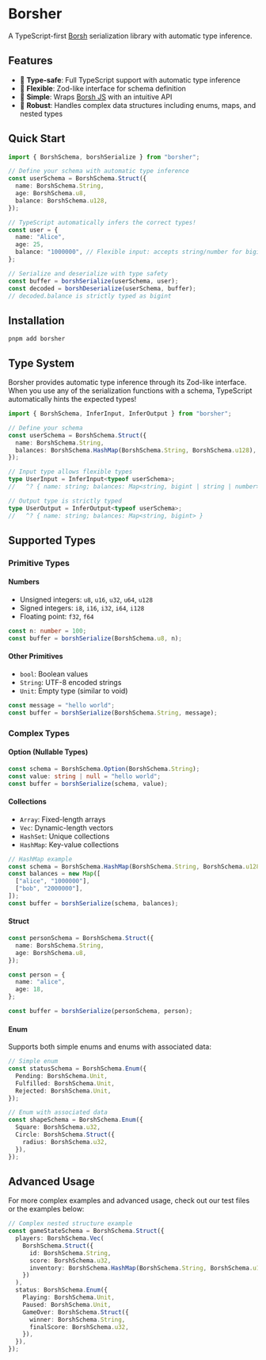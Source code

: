 # Borsher

A TypeScript-first [Borsh](https://borsh.io) serialization library with automatic type inference.

## Features

- 🎯 **Type-safe**: Full TypeScript support with automatic type inference
- 🔧 **Flexible**: Zod-like interface for schema definition
- 🚀 **Simple**: Wraps [Borsh JS](https://github.com/near/borsh-js) with an intuitive API
- 💪 **Robust**: Handles complex data structures including enums, maps, and nested types

## Quick Start

```ts
import { BorshSchema, borshSerialize } from "borsher";

// Define your schema with automatic type inference
const userSchema = BorshSchema.Struct({
  name: BorshSchema.String,
  age: BorshSchema.u8,
  balance: BorshSchema.u128,
});

// TypeScript automatically infers the correct types!
const user = {
  name: "Alice",
  age: 25,
  balance: "1000000", // Flexible input: accepts string/number for bigint
};

// Serialize and deserialize with type safety
const buffer = borshSerialize(userSchema, user);
const decoded = borshDeserialize(userSchema, buffer);
// decoded.balance is strictly typed as bigint
```

## Installation

```shell
pnpm add borsher
```

## Type System

Borsher provides automatic type inference through its Zod-like interface. When you use any of the serialization functions with a schema, TypeScript automatically hints the expected types!

```ts
import { BorshSchema, InferInput, InferOutput } from "borsher";

// Define your schema
const userSchema = BorshSchema.Struct({
  name: BorshSchema.String,
  balances: BorshSchema.HashMap(BorshSchema.String, BorshSchema.u128),
});

// Input type allows flexible types
type UserInput = InferInput<typeof userSchema>;
//   ^? { name: string; balances: Map<string, bigint | string | number> }

// Output type is strictly typed
type UserOutput = InferOutput<typeof userSchema>;
//   ^? { name: string; balances: Map<string, bigint> }
```

## Supported Types

### Primitive Types

#### Numbers

- Unsigned integers: `u8`, `u16`, `u32`, `u64`, `u128`
- Signed integers: `i8`, `i16`, `i32`, `i64`, `i128`
- Floating point: `f32`, `f64`

```ts
const n: number = 100;
const buffer = borshSerialize(BorshSchema.u8, n);
```

#### Other Primitives

- `bool`: Boolean values
- `String`: UTF-8 encoded strings
- `Unit`: Empty type (similar to void)

```ts
const message = "hello world";
const buffer = borshSerialize(BorshSchema.String, message);
```

### Complex Types

#### Option (Nullable Types)

```ts
const schema = BorshSchema.Option(BorshSchema.String);
const value: string | null = "hello world";
const buffer = borshSerialize(schema, value);
```

#### Collections

- `Array`: Fixed-length arrays
- `Vec`: Dynamic-length vectors
- `HashSet`: Unique collections
- `HashMap`: Key-value collections

```ts
// HashMap example
const schema = BorshSchema.HashMap(BorshSchema.String, BorshSchema.u128);
const balances = new Map([
  ["alice", "1000000"],
  ["bob", "2000000"],
]);
const buffer = borshSerialize(schema, balances);
```

#### Struct

```ts
const personSchema = BorshSchema.Struct({
  name: BorshSchema.String,
  age: BorshSchema.u8,
});

const person = {
  name: "alice",
  age: 18,
};

const buffer = borshSerialize(personSchema, person);
```

#### Enum

Supports both simple enums and enums with associated data:

```ts
// Simple enum
const statusSchema = BorshSchema.Enum({
  Pending: BorshSchema.Unit,
  Fulfilled: BorshSchema.Unit,
  Rejected: BorshSchema.Unit,
});

// Enum with associated data
const shapeSchema = BorshSchema.Enum({
  Square: BorshSchema.u32,
  Circle: BorshSchema.Struct({
    radius: BorshSchema.u32,
  }),
});
```

## Advanced Usage

For more complex examples and advanced usage, check out our test files or the examples below:

```ts
// Complex nested structure example
const gameStateSchema = BorshSchema.Struct({
  players: BorshSchema.Vec(
    BorshSchema.Struct({
      id: BorshSchema.String,
      score: BorshSchema.u32,
      inventory: BorshSchema.HashMap(BorshSchema.String, BorshSchema.u16),
    })
  ),
  status: BorshSchema.Enum({
    Playing: BorshSchema.Unit,
    Paused: BorshSchema.Unit,
    GameOver: BorshSchema.Struct({
      winner: BorshSchema.String,
      finalScore: BorshSchema.u32,
    }),
  }),
});
```
